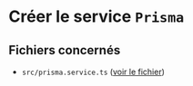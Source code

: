 # Créer le service `Prisma`

## Fichiers concernés

- `src/prisma.service.ts` ([voir le fichier](./e-commerce/src/prisma.service.ts))